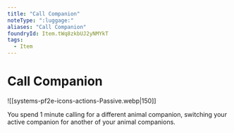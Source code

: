 ```yaml
---
title: "Call Companion"
noteType: ":luggage:"
aliases: "Call Companion"
foundryId: Item.tWq8zkbUJ2yNMYkT
tags:
  - Item
---
```


# Call Companion
![[systems-pf2e-icons-actions-Passive.webp|150]]

You spend 1 minute calling for a different animal companion, switching your active companion for another of your animal companions.
